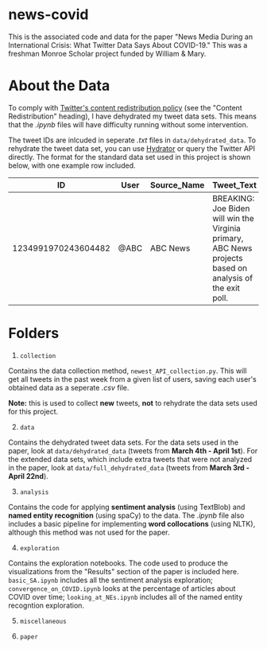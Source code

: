# news-covid

This is the associated code and data for the paper "News Media During an International Crisis: What Twitter Data Says About COVID-19." 
This was a freshman Monroe Scholar project funded by William & Mary.

# About the Data

To comply with [Twitter's content redistribution policy](https://developer.twitter.com/en/developer-terms/agreement-and-policy) (see the "Content Redistribution" heading), I have dehydrated my tweet data sets. This means that the _.ipynb_ files will have difficulty running without some intervention. 

The tweet IDs are inlcuded in seperate _.txt_ files in `data/dehydrated_data`. To rehydrate the tweet data set, you can use [Hydrator](https://github.com/DocNow/hydrator) or query the Twitter API directly. The format for the standard data set used in this project is shown below, with one example row included.

ID | User | Source_Name | Tweet_Text | Date_Time
--- | --- | --- | --- | --- | 
1234991970243604482 | @ABC | ABC News | BREAKING: Joe Biden will win the Virginia primary, ABC News projects based on analysis of the exit poll. | 2020-03-04 00:00:05

# Folders 

1. `collection`

Contains the data collection method, `newest_API_collection.py`. This will get all tweets in the past week from a given list of users, saving each user's obtained data as a seperate _.csv_ file. 

**Note:** this is used to collect **new** tweets, **not** to rehydrate the data sets used for this project.

2. `data`

Contains the dehydrated tweet data sets. For the data sets used in the paper, look at `data/dehydrated_data` (tweets from **March 4th - April 1st**). For the extended data sets, which include extra tweets that were not analyzed in the paper, look at `data/full_dehydrated_data` (tweets from **March 3rd - April 22nd**).

3. `analysis`

Contains the code for applying **sentiment analysis** (using TextBlob) and **named entity recognition** (using spaCy) to the data. The _.ipynb_ file also includes a basic pipeline for implementing **word collocations** (using NLTK), although this method was not used for the paper.

4. `exploration`

Contains the exploration notebooks. The code used to produce the visualizations from the "Results" section of the paper is included here. `basic_SA.ipynb` includes all the sentiment analysis exploration; `convergence_on_COVID.ipynb` looks at the percentage of articles about COVID over time; `looking_at_NEs.ipynb` includes all of the named entity recogntion exploration. 

5. `miscellaneous`

6. `paper`
